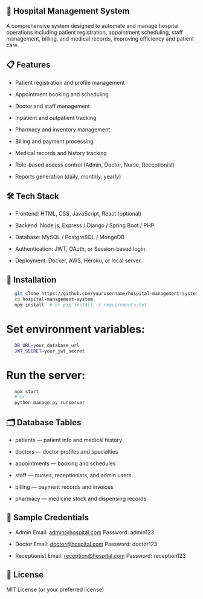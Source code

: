 ## 🏥 Hospital Management System
A comprehensive system designed to automate and manage hospital operations including patient registration, appointment scheduling, staff management, billing, and medical records, improving efficiency and patient care.

## 📋 Features
- Patient registration and profile management

- Appointment booking and scheduling

- Doctor and staff management

- Inpatient and outpatient tracking

- Pharmacy and inventory management

- Billing and payment processing

- Medical records and history tracking

- Role-based access control (Admin, Doctor, Nurse, Receptionist)

- Reports generation (daily, monthly, yearly)

## 🛠 Tech Stack
- Frontend: HTML, CSS, JavaScript, React (optional)

- Backend: Node.js, Express / Django / Spring Boot / PHP

- Database: MySQL / PostgreSQL / MongoDB

- Authentication: JWT, OAuth, or Session-based login

- Deployment: Docker, AWS, Heroku, or local server

## 🔧 Installation
```bash
   git clone https://github.com/yourusername/hospital-management-system.git
   cd hospital-management-system
   npm install  # or pip install -r requirements.txt
```
# Set environment variables:
```bash
   DB_URL=your_database_url
   JWT_SECRET=your_jwt_secret
```
# Run the server:
```bash
   npm start
   # or
   python manage.py runserver
```
## 🗂 Database Tables
- patients — patient info and medical history

- doctors — doctor profiles and specialties

- appointments — booking and schedules

- staff — nurses, receptionists, and admin users

- billing — payment records and invoices

- pharmacy — medicine stock and dispensing records

## 👤 Sample Credentials
- Admin
   Email: admin@hospital.com
   Password: admin123

- Doctor
   Email: doctor@hospital.com
   Password: doctor123

- Receptionist
   Email: reception@hospital.com
   Password: reception123

## 📄 License
MIT License (or your preferred license)
